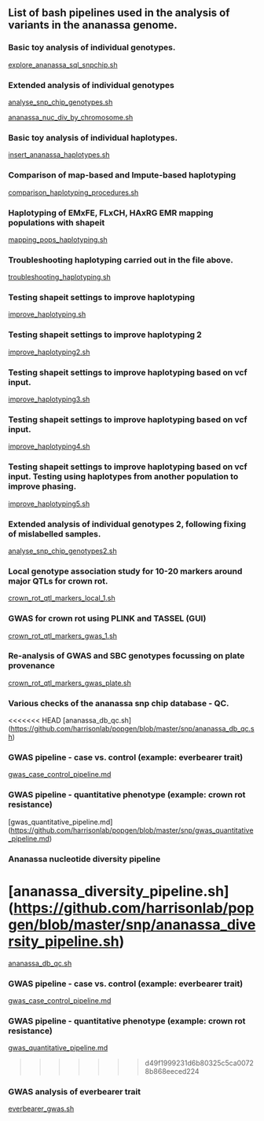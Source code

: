 ## List of bash pipelines used in the analysis of variants in the ananassa genome.
### Basic toy analysis of individual genotypes.
[explore_ananassa_sql_snpchip.sh](https://github.com/harrisonlab/popgen/blob/master/snp/explore_ananassa_sql_snpchip.sh)

### Extended analysis of individual genotypes
[analyse_snp_chip_genotypes.sh](https://github.com/harrisonlab/popgen/blob/master/snp/analyse_snp_chip_genotypes.sh)

[ananassa_nuc_div_by_chromosome.sh](https://github.com/harrisonlab/popgen/blob/master/snp/ananassa_nuc_div_by_chromosome.sh)

### Basic toy analysis of individual haplotypes.
[insert_ananassa_haplotypes.sh](https://github.com/harrisonlab/popgen/blob/master/snp/insert_ananassa_haplotypes.sh)

### Comparison of map-based and Impute-based haplotyping
[comparison_haplotyping_procedures.sh](https://github.com/harrisonlab/popgen/blob/master/snp/comparison_haplotyping_procedures.sh)

### Haplotyping of EMxFE, FLxCH, HAxRG EMR mapping populations with shapeit
[mapping_pops_haplotyping.sh](https://github.com/harrisonlab/popgen/blob/master/snp/mapping_pops_haplotyping.sh)

### Troubleshooting haplotyping carried out in the file above.
[troubleshooting_haplotyping.sh](https://github.com/harrisonlab/popgen/blob/master/snp/troubleshooting_haplotyping.sh)

### Testing shapeit settings to improve haplotyping
[improve_haplotyping.sh](https://github.com/harrisonlab/popgen/blob/master/snp/improve_haplotyping.sh)
### Testing shapeit settings to improve haplotyping 2
[improve_haplotyping2.sh](https://github.com/harrisonlab/popgen/blob/master/snp/improve_haplotyping2.sh)
### Testing shapeit settings to improve haplotyping based on vcf input.
[improve_haplotyping3.sh](https://github.com/harrisonlab/popgen/blob/master/snp/improve_haplotyping3.sh)
### Testing shapeit settings to improve haplotyping based on vcf input.
[improve_haplotyping4.sh](https://github.com/harrisonlab/popgen/blob/master/snp/improve_haplotyping4.sh)
### Testing shapeit settings to improve haplotyping based on vcf input. Testing using haplotypes from another population to improve phasing.
[improve_haplotyping5.sh](https://github.com/harrisonlab/popgen/blob/master/snp/improve_haplotyping5.sh)
### Extended analysis of individual genotypes 2, following fixing of mislabelled samples.
[analyse_snp_chip_genotypes2.sh](https://github.com/harrisonlab/popgen/blob/master/snp/analyse_snp_chip_genotypes2.sh)
### Local genotype association study for 10-20 markers around major QTLs for crown rot.
[crown_rot_qtl_markers_local_1.sh](https://github.com/harrisonlab/popgen/blob/master/snp/crown_rot_qtl_markers_local_1.sh)
### GWAS for crown rot using PLINK and TASSEL (GUI)
[crown_rot_qtl_markers_gwas_1.sh](https://github.com/harrisonlab/popgen/blob/master/snp/crown_rot_qtl_markers_gwas_1.sh)
### Re-analysis of GWAS and SBC genotypes focussing on plate provenance
[crown_rot_qtl_markers_gwas_plate.sh](https://github.com/harrisonlab/popgen/blob/master/snp/crown_rot_qtl_markers_gwas_plate.sh)
### Various checks of the ananassa snp chip database - QC. 
<<<<<<< HEAD
[ananassa_db_qc.sh] (https://github.com/harrisonlab/popgen/blob/master/snp/ananassa_db_qc.sh)
### GWAS pipeline - case vs. control (example: everbearer trait)
[gwas_case_control_pipeline.md](https://github.com/harrisonlab/popgen/blob/master/snp/gwas_case_control_pipeline.md)
### GWAS pipeline - quantitative phenotype (example: crown rot resistance)
[gwas_quantitative_pipeline.md] (https://github.com/harrisonlab/popgen/blob/master/snp/gwas_quantitative_pipeline.md)
### Ananassa nucleotide diversity pipeline
[ananassa_diversity_pipeline.sh] (https://github.com/harrisonlab/popgen/blob/master/snp/ananassa_diversity_pipeline.sh)
=======
[ananassa_db_qc.sh](https://github.com/harrisonlab/popgen/blob/master/snp/ananassa_db_qc.sh)
### GWAS pipeline - case vs. control (example: everbearer trait)
[gwas_case_control_pipeline.md](https://github.com/harrisonlab/popgen/blob/master/snp/gwas_case_control_pipeline.md)
### GWAS pipeline - quantitative phenotype (example: crown rot resistance)
[gwas_quantitative_pipeline.md](https://github.com/harrisonlab/popgen/blob/master/snp/gwas_quantitative_pipeline.md)
>>>>>>> d49f1999231d6b80325c5ca00728b868eeced224
### GWAS analysis of everbearer trait
[everbearer_gwas.sh](https://github.com/harrisonlab/popgen/blob/master/snp/everbearer_gwas.sh)
